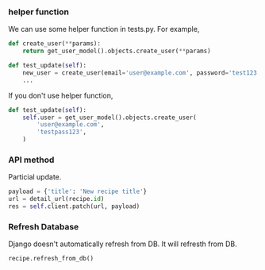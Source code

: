 ### helper function
We can use some helper function in tests.py.
For example,
```python
def create_user(**params):
    return get_user_model().objects.create_user(**params)

def test_update(self):
    new_user = create_user(email='user@example.com', password='test123')
    ...
```

If you don't use helper function,
```python
def test_update(self):
    self.user = get_user_model().objects.create_user(
        'user@example.com',
        'testpass123',
    )
```

### API method
Particial update.
```python
payload = {'title': 'New recipe title'}
url = detail_url(recipe.id)
res = self.client.patch(url, payload)
```

### Refresh Database
Django doesn't automatically refresh from DB.
It will refresth from DB.
```python
recipe.refresh_from_db()
```